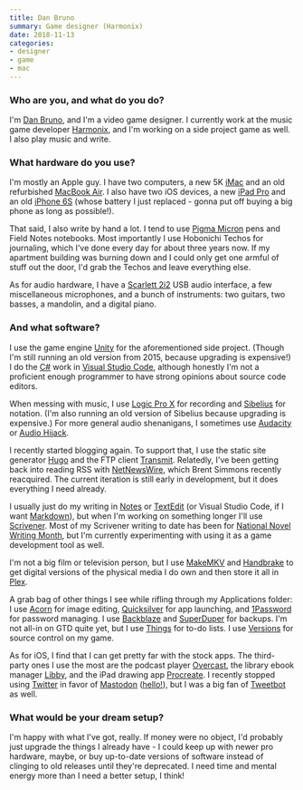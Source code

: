 ```yaml
---
title: Dan Bruno
summary: Game designer (Harmonix) 
date: 2018-11-13
categories:
- designer
- game
- mac
---
```


### Who are you, and what do you do?

I'm [Dan Bruno](http://danbruno.net/ "Dan's website."), and I'm a video game designer. I currently work at the music game developer [Harmonix](http://www.harmonixmusic.com/ "A video game studio."), and I'm working on a side project game as well. I also play music and write.

### What hardware do you use?

I'm mostly an Apple guy. I have two computers, a new 5K [iMac][] and an old refurbished [MacBook Air][macbook-air]. I also have two iOS devices, a new [iPad Pro][ipad-pro] and an old [iPhone 6S][iphone-6s] (whose battery I just replaced - gonna put off buying a big phone as long as possible!).

That said, I also write by hand a lot. I tend to use [Pigma Micron][pigma-micron] pens and Field Notes notebooks. Most importantly I use Hobonichi Techos for journaling, which I've done every day for about three years now. If my apartment building was burning down and I could only get one armful of stuff out the door, I'd grab the Techos and leave everything else.

As for audio hardware, I have a [Scarlett 2i2][scarlett-2i2] USB audio interface, a few miscellaneous microphones, and a bunch of instruments: two guitars, two basses, a mandolin, and a digital piano.

### And what software?

I use the game engine [Unity][] for the aforementioned side project. (Though I'm still running an old version from 2015, because upgrading is expensive!) I do the [C#][c-sharp] work in [Visual Studio Code][visual-studio-code], although honestly I'm not a proficient enough programmer to have strong opinions about source code editors.

When messing with music, I use [Logic Pro X][logic-pro] for recording and [Sibelius][] for notation. (I'm also running an old version of Sibelius because upgrading is expensive.) For more general audio shenanigans, I sometimes use [Audacity][] or [Audio Hijack][audio-hijack].

I recently started blogging again. To support that, I use the static site generator [Hugo][] and the FTP client [Transmit][]. Relatedly, I've been getting back into reading RSS with [NetNewsWire][], which Brent Simmons recently reacquired. The current iteration is still early in development, but it does everything I need already.

I usually just do my writing in [Notes][] or [TextEdit][] (or Visual Studio Code, if I want [Markdown][]), but when I'm working on something longer I'll use [Scrivener][]. Most of my Scrivener writing to date has been for [National Novel Writing Month](https://nanowrimo.org/ "A movement encouraging people to write a novel in a month."), but I'm currently experimenting with using it as a game development tool as well.

I'm not a big film or television person, but I use [MakeMKV][] and [Handbrake][] to get digital versions of the physical media I do own and then store it all in [Plex][].

A grab bag of other things I see while rifling through my Applications folder: I use [Acorn][] for image editing, [Quicksilver][] for app launching, and [1Password][] for password managing. I use [Backblaze][] and [SuperDuper][] for backups. I'm not all-in on GTD quite yet, but I use [Things][] for to-do lists. I use [Versions][] for source control on my game.

As for iOS, I find that I can get pretty far with the stock apps. The third-party ones I use the most are the podcast player [Overcast][overcast-ios], the library ebook manager [Libby][libby-ios], and the iPad drawing app [Procreate][procreate-ios]. I recently stopped using [Twitter][] in favor of [Mastodon][] ([hello!](https://xoxo.zone/@danbruno "Dan's Mastodon account.")), but I was a big fan of [Tweetbot][tweetbot-ios] as well.

### What would be your dream setup?

I'm happy with what I've got, really. If money were no object, I'd probably just upgrade the things I already have - I could keep up with newer pro hardware, maybe, or buy up-to-date versions of software instead of clinging to old releases until they're deprecated. I need time and mental energy more than I need a better setup, I think!

[1password]: https://1password.com "Password management software for Mac OS X."
[acorn]: https://flyingmeat.com/acorn/ "An image editor for the Mac."
[audacity]: https://sourceforge.net/projects/audacity/ "An open-source, cross-platform audio editor."
[audio-hijack]: https://www.rogueamoeba.com/audiohijack/ "Software for recording any audio source on a Mac."
[backblaze]: https://www.backblaze.com/cloud-backup.html "Online backup."
[c-sharp]: https://en.wikipedia.org/wiki/C_Sharp_(programming_language) "A compiled programming language."
[handbrake]: https://handbrake.fr/ "Cross-platform, open source video encoding software."
[hugo]: https://gohugo.io/ "A static site generator."
[imac]: https://www.apple.com/imac-24/ "An all-in-one computer."
[ipad-pro]: https://en.wikipedia.org/wiki/IPad_Pro "An iOS tablet."
[iphone-6s]: https://en.wikipedia.org/wiki/IPhone_6S "A smartphone."
[libby-ios]: https://apps.apple.com/us/app/libby-by-overdrive/id1076402606 "An app for borrowing ebooks from libraries."
[logic-pro]: https://www.apple.com/logic-pro/ "A professional audio application for the Mac."
[macbook-air]: https://www.apple.com/macbook-air/ "A very thin laptop."
[makemkv]: http://www.makemkv.com/ "Video conversion software."
[markdown]: https://daringfireball.net/projects/markdown/ "An email-like format for marking up text."
[mastodon]: https://mastodon.social/about "A decentralised social network."
[netnewswire]: https://en.wikipedia.org/wiki/NetNewsWire "A popular feed reader for the Mac."
[notes]: https://en.wikipedia.org/wiki/Notes_(Apple) "A note-taking application included with Mac OS X."
[overcast-ios]: https://apps.apple.com/us/app/overcast-podcast-player/id888422857 "A podcast app."
[pigma-micron]: http://web.archive.org/web/20200719070910/http://sakuraofamerica.com:80/pen-archival "A technical pen with archival pigmented ink."
[plex]: https://www.plex.tv/ "Media center software."
[procreate-ios]: https://apps.apple.com/us/app/procreate/id425073498 "A powerful illustration app."
[quicksilver]: https://qsapp.com/ "A data manipulator and launcher for the Mac."
[scarlett-2i2]: https://focusrite.com/en/usb-audio-interface/scarlett/scarlett-2i2-studio "A USB audio interface."
[scrivener]: http://www.literatureandlatte.com/scrivener.php "A Mac text editor aimed at writers."
[sibelius]: https://www.avid.com/en/sibelius "Music notation software."
[superduper]: https://shirt-pocket.com/SuperDuper/SuperDuperDescription.html "An excellent Mac backup/cloning application."
[textedit]: http://web.archive.org/web/20200525165141/https://support.apple.com/en-us/HT2523 "A text editor included with Mac OS X."
[things]: https://culturedcode.com/things/ "A task management application for the Mac."
[transmit]: https://panic.com/transmit/ "An FTP/SFTP client for the Mac."
[tweetbot-ios]: https://tapbots.com/tweetbot/ "A Twitter client for iOS."
[twitter]: http://web.archive.org/web/20230525035323/https://twitter.com/ "An online micro-blogging platform."
[unity]: https://unity.com/products "A cross-platform game development tool."
[versions]: https://www.versionsapp.com/ "A Subversion client for the Mac."
[visual-studio-code]: https://code.visualstudio.com/ "A development IDE."
